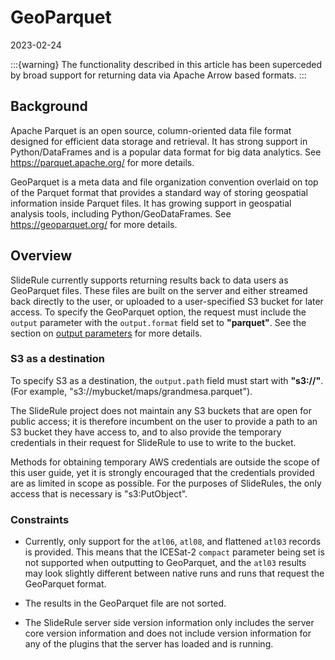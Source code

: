 # GeoParquet

2023-02-24

:::{warning}
The functionality described in this article has been superceded by broad support for returning data via Apache Arrow based formats.
:::

## Background

Apache Parquet is an open source, column-oriented data file format designed for efficient data storage and retrieval. It has strong support in Python/DataFrames and is a popular data format for big data analytics.  See https://parquet.apache.org/ for more details.

GeoParquet is a meta data and file organization convention overlaid on top of the Parquet format that provides a standard way of storing geospatial information inside Parquet files.  It has growing support in geospatial analysis tools, including Python/GeoDataFrames.  See https://geoparquet.org/ for more details.

## Overview

SlideRule currently supports returning results back to data users as GeoParquet files.  These files are built on the server and either streamed back directly to the user, or uploaded to a user-specified S3 bucket for later access. To specify the GeoParquet option, the request must include the `output` parameter with the `output.format` field set to **"parquet"**. See the section on [output parameters](./SlideRule.html#output-parameters) for more details.

### S3 as a destination

To specify S3 as a destination, the `output.path` field must start with **"s3://"**.  (For example, "s3://mybucket/maps/grandmesa.parquet").

The SlideRule project does not maintain any S3 buckets that are open for public access; it is therefore incumbent on the user to provide a path to an S3 bucket they have access to, and to also provide the temporary credentials in their request for SlideRule to use to write to the bucket.

Methods for obtaining temporary AWS credentials are outside the scope of this user guide, yet it is strongly encouraged that the credentials provided are as limited in scope as possible.  For the purposes of SlideRules, the only access that is necessary is "s3:PutObject".

### Constraints

* Currently, only support for the `atl06`, `atl08`, and flattened `atl03` records is provided.  This means that the ICESat-2 `compact` parameter being set is not supported when outputting to GeoParquet, and the `atl03` results may look slightly different between native runs and runs that request the GeoParquet format.

* The results in the GeoParquet file are not sorted.

* The SlideRule server side version information only includes the server core version information and does not include version information for any of the plugins that the server has loaded and is running.
